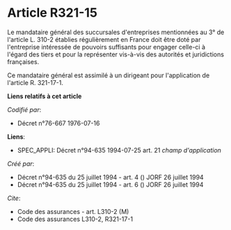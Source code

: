 # Article R321-15

Le mandataire général des succursales d'entreprises mentionnées au 3° de l'article L. 310-2 établies régulièrement en France
doit être doté par l'entreprise intéressée de pouvoirs suffisants pour engager celle-ci à l'égard des tiers et pour la
représenter vis-à-vis des autorités et juridictions françaises.

Ce mandataire général est assimilé à un dirigeant pour l'application de l'article R. 321-17-1.

**Liens relatifs à cet article**

_Codifié par_:

  - Décret n°76-667 1976-07-16

**Liens**:

  - SPEC_APPLI: Décret n°94-635 1994-07-25 art. 21 *champ d'application*

_Créé par_:

  - Décret n°94-635 du 25 juillet 1994 - art. 4 () JORF 26 juillet 1994
  - Décret n°94-635 du 25 juillet 1994 - art. 6 () JORF 26 juillet 1994

_Cite_:

  - Code des assurances - art. L310-2 (M)
  - Code des assurances L310-2, R321-17-1
